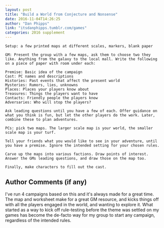 ```yaml
---
layout: post
title: "Build a World from Conjecture and Nonsense"
date: 2016-11-04T14:26:25
author: "Dan Phipps"
link: "itsdanphipps.tumblr.com/games"
categories: 2016 supplement
---
```

```
Setup: a few printed maps at different scales, markers, blank paper

GM: Present the group with a few maps, ask them to choose two they like. Anything from the galaxy to the local mall. Write the following on a piece of paper with room under each:

Premise: Basic idea of the campaign
Cast: PC names and descriptions
Histories: Past events that affect the present world
Mysteries: Rumors, lies, unknowns
Places: Places your players know about
Treasures: Things the players want to have
Contacts: Friendly people the players know
Adversaries: Who will stop the players? 

Ask leading questions until you have a few of each. Offer guidance on what you think is fun, but let the other players do the work. Later, combine these to plan adventures.

PCs: pick two maps. The larger scale map is your world, the smaller scale map is your turf.

Tell your friends what you would like to see in your adventure, until you have a premise. Ignore the intended setting for your chosen rules.

Carve up the maps into various factions. Draw points of interest. Answer the GMs leading questions, and draw those on the map too.

Finally, make characters to fill out the cast.
```
## Author Comments (if any)

I've run 4 campaigns based on this and it's always made for a great time. The map and worksheet make for a great GM resource, and kicks things off with all the players engaged in the world, and wanting to explore it. What started as a way to kick off rule-testing before the theme was settled on my games has become the de-facto way for my group to start any campaign, regardless of the intended rules.
